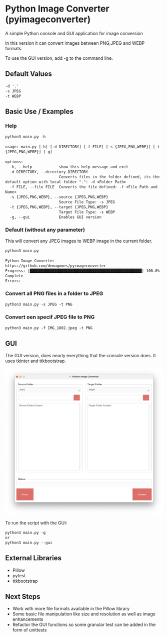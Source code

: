 # Python Image Converter (pyimageconverter)
A simple Python console and GUI application for image conversion

In this version it can convert images between PNG,JPEG and WEBP formats.

To use the GUI version, add -g to the command line.

## Default Values
```
-d '.'
-s JPEG
-t WEBP
```
## Basic Use / Examples

### Help
```
python3 main.py -h

usage: main.py [-h] [-d DIRECTORY] [-f FILE] [-s {JPEG,PNG,WEBP}] [-t {JPEG,PNG,WEBP}] [-g]

options:
  -h, --help            show this help message and exit
  -d DIRECTORY, --directory DIRECTORY
                        Converts files in the folder defined, its the default option with local folder ".": -d <Folder Path>
  -f FILE, --file FILE  Converts the file defined: -f <File Path and Name>
  -s {JPEG,PNG,WEBP}, --source {JPEG,PNG,WEBP}
                        Source File Type: -s JPEG
  -t {JPEG,PNG,WEBP}, --target {JPEG,PNG,WEBP}
                        Target File Type: -s WEBP
  -g, --gui             Enables GUI version
```

### Default (without any parameter)
This will convert any JPEG images to WEBP image in the current folder.
```
python3 main.py

Python Image Converter
https://github.com/demagomes/pyimageconverter
Progress: |██████████████████████████████████████████████████| 100.0% Complete
Errors:
```

### Convert all PNG files in a folder to JPEG 
```
python3 main.py -s JPEG -t PNG
```

### Convert oen specif JPEG file to PNG
```
python3 main.py -f IMG_1802.jpeg -t PNG
```

## GUI

The GUI version, does nearly everything that the console version does.
It uses tkinter and ttkbootstrap.

![](gui.webp)

To run the script with the GUI:
```
python3 main.py -g
or
python3 main.py --gui
```


## External Libraries
- Pillow
- pytest
- ttkbootstrap

## Next Steps
- Work with more file formats available in the Pillow library
- Some basic file manipulation like size and resolution as well as image enhancements
- Refactor the GUI functions so some granular test can be added in the form of unittests

